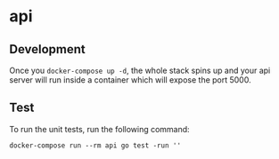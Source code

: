# api

## Development

Once you `docker-compose up -d`, the whole stack spins up and your api server will run inside a container which will expose the port 5000.

## Test

To run the unit tests, run the following command:

```shell
docker-compose run --rm api go test -run ''
```